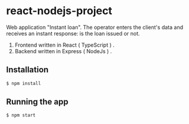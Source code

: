 # react-nodejs-project
Web application "Instant loan". The operator enters the client's data and receives an instant response: is the loan issued or not.

1. Frontend written in React ( TypeScript ) .
2. Backend written in Express ( NodeJs ) .

## Installation

```bash
$ npm install
```
## Running the app
```bash
$ npm start
```
